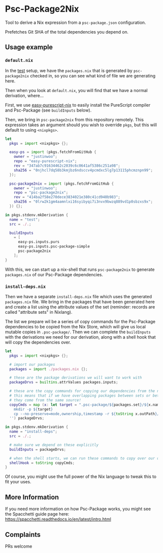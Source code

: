 # Psc-Package2Nix

Tool to derive a Nix expression from a `psc-package.json` configuration.

Prefetches Git SHA of the total dependencies you depend on.

## Usage example

### `default.nix`

In the [test](./test) setup, we have the `packages.nix` that is generated by `psc-package2nix` checked in, so you can see what kind of file we are generating here.

Then when you look at `default.nix`, you will find that we have a normal derivation, where...

First, we use [easy-purescript-nix](https://github.com/justinwoo/easy-purescript-nix) to easily install the PureScript compiler and Psc-Package (see `buildInputs` below).

Then, we bring in `psc-package2nix` from this repository remotely. This expression takes an argument should you wish to override `pkgs`, but this will default to using `<nixpkgs>`.

```nix
let
  pkgs = import <nixpkgs> {};

  easy-ps = import (pkgs.fetchFromGitHub {
    owner = "justinwoo";
    repo = "easy-purescript-nix";
    rev = "347ab7c91634462c2039c6c0641af5386c251a98";
    sha256 = "0njhcl7dq58b3kmjbz6ndsccv4pcmdxc5lg7p13115phcmznpn99";
  });

  psc-package2nix = import (pkgs.fetchFromGitHub {
    owner = "justinwoo";
    repo = "psc-package2nix";
    rev = "414ba2f58e270dece3834021e380c41cd940b983";
    sha256 = "0lrw2k1gm4aamnlxi16syibyqi7i3nvx9bwzq889vd1p0sbzxs9x";
  }) {};

in pkgs.stdenv.mkDerivation {
  name = "test";
  src = ./.;

  buildInputs
    = [
      easy-ps.inputs.purs
      easy-ps.inputs.psc-package-simple
      psc-package2nix
    ];
}
```

With this, we can start up a nix-shell that runs `psc-package2nix` to generate `packages.nix` of our Psc-Package dependencies.

### `install-deps.nix`

Then we have a separate `install-deps.nix` file which uses the generated `packages.nix` file.  We bring in the packages that have been generated here and create a list using the attribute values of the set (reminder: records are called "attribute sets" in Nixlang).

The list we prepare wil be a series of copy commands for the Psc-Package dependencies to be copied from the Nix Store, which will give us local mutable copies in `.psc-package/`. Then we can complete the `buildInputs` with the derivations we need for our derivation, along with a shell hook that will copy the dependencies over.

```nix
let
  pkgs = import <nixpkgs> {};

  # import our packages
  packages = import ./packages.nix {};

  # these are the package derivations we will want to work with
  packageDrvs = builtins.attrValues packages.inputs;

  # these are the copy commands for copying our dependencies from the nix store
  # this means that if we have overlapping packages between sets or between projects,
  # they come from the same source!
  copyCmds = map (x: let target = ".psc-package/${packages.set}/${x.name}/${x.version}"; in ''
    mkdir -p ${target}
    cp --no-preserve=mode,ownership,timestamp -r ${toString x.outPath}/* ${target}
  '') packageDrvs;

in pkgs.stdenv.mkDerivation {
  name = "install-deps";
  src = ./.;

  # make sure we depend on these explicitly
  buildInputs = packageDrvs;

  # when the shell starts, we can run these commands to copy over our dependencies.
  shellHook = toString copyCmds;
}
```

Of course, you might use the full power of the Nix language to tweak this to fit your uses.

## More Information

If you need more information on how Psc-Package works, you might see the Spacchetti guide page here: <https://spacchetti.readthedocs.io/en/latest/intro.html>

## Complaints

PRs welcome

